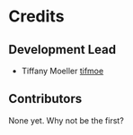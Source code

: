 # Credits

## Development Lead

- Tiffany Moeller [tifmoe](https://github.com/tifmoe)

## Contributors

None yet. Why not be the first?